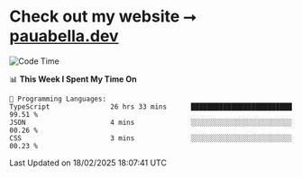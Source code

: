 # Check out my website ⭢ [pauabella.dev](https://pauabella.dev)

<!--START_SECTION:waka-->
![Code Time](http://img.shields.io/badge/Code%20Time-4%2C096%20hrs%2026%20mins-blue)

📊 **This Week I Spent My Time On** 

```text
💬 Programming Languages: 
TypeScript               26 hrs 33 mins      █████████████████████████   99.51 % 
JSON                     4 mins              ░░░░░░░░░░░░░░░░░░░░░░░░░   00.26 % 
CSS                      3 mins              ░░░░░░░░░░░░░░░░░░░░░░░░░   00.23 % 
```


 Last Updated on 18/02/2025 18:07:41 UTC
<!--END_SECTION:waka-->
